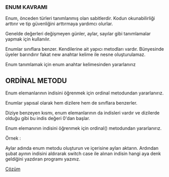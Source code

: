 ### ENUM KAVRAMI​
Enum, önceden türleri tanımlanmış olan sabitlerdir. Kodun okunabilirliği arttırır ve tip güvenliğini arttırmaya yardımcı olurlar.​

Genelde değerleri değişmeyen günler, aylar, sayılar gibi tanımlamalar yapmak için kullanılır.​

Enumlar sınıflara benzer. Kendilerine ait yapıcı metodları vardır. Bünyesinde üyeler barındırır fakat new anahtar kelime ile nesne oluşturulamaz.​

Enum tanımlamak için enum anahtar kelimesinden yararlanırız​

## ORDİNAL METODU​
Enum elemanlarının indisini öğrenmek için ordinal metodundan yararlanırız.​

Enumlar yapısal olarak hem dizilere hem de sınıflara benzerler.​

Diziye benzeyen kısmı, enum elemanlarının da indisleri vardır ve dizilerde olduğu gibi bu indis değeri 0'dan başlar.​

Enum elemanının indisini öğrenmek için ordinal() metodundan yararlanırız.​

Örnek : 

Aylar adında enum metodu oluşturun ve içerisine ayları aktarın. Ardından şubat ayının indisini aldırarak switch case ile alınan indisin hangi aya denk geldiğini yazdıran programı yazınız.​

[Çözüm](https://github.com/nisaefendioglu/Java-Tutorial/blob/main/Hafta%207/EnumAylar/src/enumaylar/EnumAylar.java)
